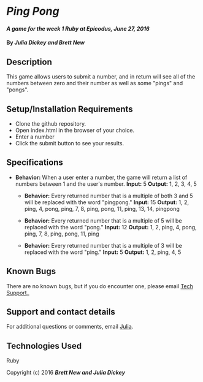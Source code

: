 # _Ping Pong_

#### _A game for the week 1 Ruby at Epicodus, June 27, 2016_

#### By _**Julia Dickey and Brett New**_

## Description

This game allows users to submit a number, and in return will see all of the numbers between zero and their number as well as some "pings" and "pongs".

## Setup/Installation Requirements

* Clone the github repository.
* Open index.html in the browser of your choice.
* Enter a number
* Click the submit button to see your results.

## Specifications

* **Behavior:** When a user enter a number, the game will return a list of numbers between 1 and the user's number.
  **Input:** 5
  **Output:** 1, 2, 3, 4, 5

  * **Behavior:** Every returned number that is a multiple of both 3 and 5 will be replaced with the word "pingpong."
  **Input:** 15
  **Output:** 1, 2, ping, 4, pong, ping, 7, 8, ping, pong, 11, ping, 13, 14, pingpong

  * **Behavior:** Every returned number that is a multiple of 5 will be replaced with the word "pong."
  **Input:** 12
  **Output:** 1, 2, ping, 4, pong, ping, 7, 8, ping, pong, 11, ping

  * **Behavior:** Every returned number that is a multiple of 3 will be replaced with the word "ping."
  **Input:** 5
  **Output:** 1, 2, ping, 4, 5

## Known Bugs

There are no known bugs, but if you do encounter one, please email [Tech Support](techsupport@gmail.com)_

## Support and contact details

For additional questions or comments, email [Julia](julia@email.com).

## Technologies Used

Ruby

Copyright (c) 2016 **_Brett New and Julia Dickey_**
